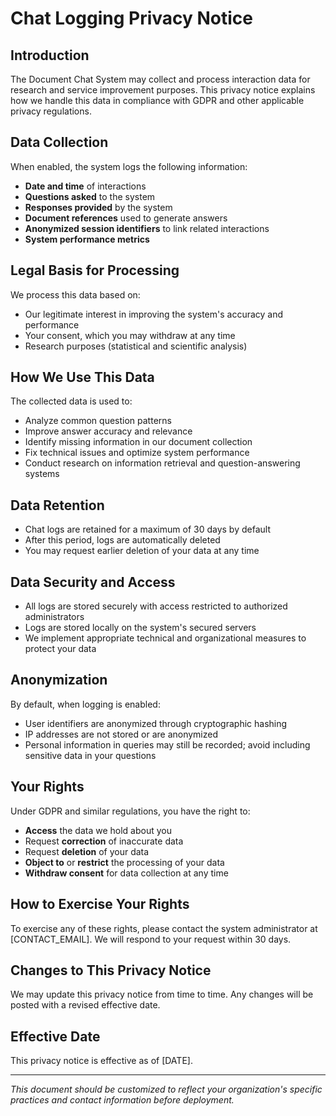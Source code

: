 # Chat Logging Privacy Notice

## Introduction

The Document Chat System may collect and process interaction data for research and service improvement purposes. This privacy notice explains how we handle this data in compliance with GDPR and other applicable privacy regulations.

## Data Collection

When enabled, the system logs the following information:

- **Date and time** of interactions
- **Questions asked** to the system
- **Responses provided** by the system
- **Document references** used to generate answers
- **Anonymized session identifiers** to link related interactions
- **System performance metrics**

## Legal Basis for Processing

We process this data based on:

- Our legitimate interest in improving the system's accuracy and performance
- Your consent, which you may withdraw at any time
- Research purposes (statistical and scientific analysis)

## How We Use This Data

The collected data is used to:

- Analyze common question patterns
- Improve answer accuracy and relevance
- Identify missing information in our document collection
- Fix technical issues and optimize system performance
- Conduct research on information retrieval and question-answering systems

## Data Retention

- Chat logs are retained for a maximum of 30 days by default
- After this period, logs are automatically deleted
- You may request earlier deletion of your data at any time

## Data Security and Access

- All logs are stored securely with access restricted to authorized administrators
- Logs are stored locally on the system's secured servers
- We implement appropriate technical and organizational measures to protect your data

## Anonymization

By default, when logging is enabled:

- User identifiers are anonymized through cryptographic hashing
- IP addresses are not stored or are anonymized
- Personal information in queries may still be recorded; avoid including sensitive data in your questions

## Your Rights

Under GDPR and similar regulations, you have the right to:

- **Access** the data we hold about you
- Request **correction** of inaccurate data
- Request **deletion** of your data
- **Object to** or **restrict** the processing of your data
- **Withdraw consent** for data collection at any time

## How to Exercise Your Rights

To exercise any of these rights, please contact the system administrator at [CONTACT_EMAIL]. We will respond to your request within 30 days.

## Changes to This Privacy Notice

We may update this privacy notice from time to time. Any changes will be posted with a revised effective date.

## Effective Date

This privacy notice is effective as of [DATE].

---

*This document should be customized to reflect your organization's specific practices and contact information before deployment.*
